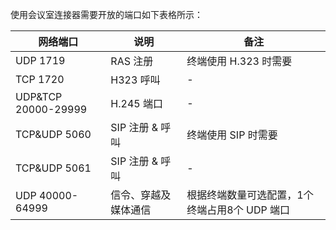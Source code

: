 使用会议室连接器需要开放的端口如下表格所示：

| **网络端口**        | **说明**             | **备注**                                    |
| ------------------- | -------------------- | ------------------------------------------- |
| UDP 1719            | RAS 注册              | 终端使用 H.323 时需要                         |
| TCP 1720            | H323 呼叫            |       -                                      |
| UDP&TCP 20000-29999 | H.245 端口            |       -                                      |
| TCP&UDP 5060        | SIP 注册 & 呼叫         | 终端使用 SIP 时需要                           |
| TCP&UDP 5061        | SIP 注册 & 呼叫         |       -                                      |
| UDP 40000-64999     | 信令、穿越及媒体通信 | 根据终端数量可选配置，1个终端占用8个 UDP 端口 |
 
